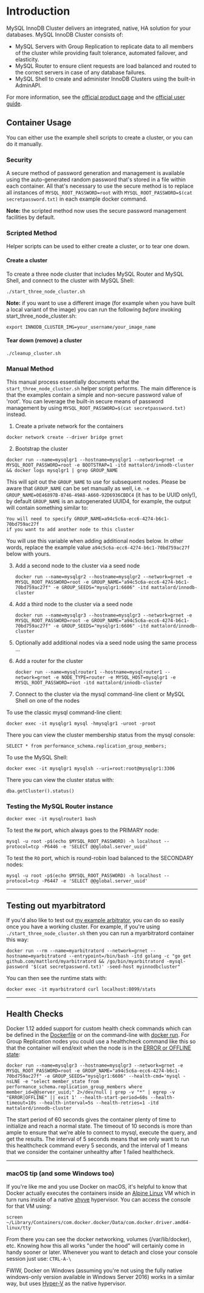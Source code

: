 # Introduction

MySQL InnoDB Cluster delivers an integrated, native, HA solution for your databases. MySQL InnoDB Cluster consists of:
 * MySQL Servers with Group Replication to replicate data to all members of the cluster while providing fault tolerance, automated failover, and elasticity.
 * MySQL Router to ensure client requests are load balanced and routed to the correct servers in case of any database failures.
 * MySQL Shell to create and administer InnoDB Clusters using the built-in AdminAPI.

For more information, see the [official product page](https://www.mysql.com/products/enterprise/high_availability.html) and the [official user guide](https://dev.mysql.com/doc/refman/5.7/en/mysql-innodb-cluster-userguide.html). 

## Container Usage

You can either use the example shell scripts to create a cluster, or you can do it manually.

### Security

A secure method of password generation and management is available using the auto-generated random password that's stored in a file within each container.
All that's necessary to use the secure method is to replace all instances of ```MYSQL_ROOT_PASSWORD=root``` with ```MYSQL_ROOT_PASSWORD=$(cat secretpassword.txt)``` in each example docker command.

**Note:** the scripted method now uses the secure password management facilities by default.

### Scripted Method

Helper scripts can be used to either create a cluster, or to tear one down.

#### Create a cluster

To create a three node cluster that includes MySQL Router and MySQL Shell, and connect to the cluster with MySQL Shell:

  ```./start_three_node_cluster.sh```

**Note:** if you want to use a different image (for example when you have built a local variant of the image) you can run the following *before* invoking start_three_node_cluster.sh:

  ```export INNODB_CLUSTER_IMG=your_username/your_image_name```

#### Tear down (remove) a cluster

  ```./cleanup_cluster.sh```

### Manual Method
This manual process essentially documents what the `start_three_node_cluster.sh` helper script performs. The main difference is that the examples contain a simple and non-secure password value of 'root'. You can leverage the built-in secure means of password management by using ```MYSQL_ROOT_PASSWORD=$(cat secretpassword.txt)``` instead.

1. Create a private network for the containers

  ```
  docker network create --driver bridge grnet
  ```

2. Bootstrap the cluster

  ```
  docker run --name=mysqlgr1 --hostname=mysqlgr1 --network=grnet -e MYSQL_ROOT_PASSWORD=root -e BOOTSTRAP=1 -itd mattalord/innodb-cluster && docker logs mysqlgr1 | grep GROUP_NAME
  ```

  This will spit out the `GROUP_NAME` to use for subsequent nodes. Please be aware that `GROUP_NAME` can be set manually as well, i.e. `-e GROUP_NAME=0E46897B-8746-49A8-A660-92D6936CBDC4` (it has to be UUID only!), by default `GROUP_NAME` is an autogenerated UUID4, for example,
  the output will contain something similar to:

  ```
  You will need to specify GROUP_NAME=a94c5c6a-ecc6-4274-b6c1-70bd759ac27f 
  if you want to add another node to this cluster
  ```

  You will use this variable when adding additional nodes below. In other words, replace the example value `a94c5c6a-ecc6-4274-b6c1-70bd759ac27f` below with yours.

3. Add a second node to the cluster via a seed node

   ```
   docker run --name=mysqlgr2 --hostname=mysqlgr2 --network=grnet -e MYSQL_ROOT_PASSWORD=root -e GROUP_NAME="a94c5c6a-ecc6-4274-b6c1-70bd759ac27f" -e GROUP_SEEDS="mysqlgr1:6606" -itd mattalord/innodb-cluster
   ```

4. Add a third node to the cluster via a seed node

   ```
   docker run --name=mysqlgr3 --hostname=mysqlgr3 --network=grnet -e MYSQL_ROOT_PASSWORD=root -e GROUP_NAME="a94c5c6a-ecc6-4274-b6c1-70bd759ac27f" -e GROUP_SEEDS="mysqlgr1:6606" -itd mattalord/innodb-cluster
   ```

5. Optionally add additional nodes via a seed node using the same process ...

6. Add a router for the cluster 

   ```
   docker run --name=mysqlrouter1 --hostname=mysqlrouter1 --network=grnet -e NODE_TYPE=router -e MYSQL_HOST=mysqlgr1 -e MYSQL_ROOT_PASSWORD=root -itd mattalord/innodb-cluster
   ```

7. Connect to the cluster via the mysql command-line client or MySQL Shell on one of the nodes

  To use the classic mysql command-line client:

  ```docker exec -it mysqlgr1 mysql -hmysqlgr1 -uroot -proot```

  There you can view the cluster membership status from the mysql console:

  ```SELECT * from performance_schema.replication_group_members;```

  To use the MySQL Shell:

  ```docker exec -it mysqlgr1 mysqlsh --uri=root:root@mysqlgr1:3306```

  There you can view the cluster status with:

  ```dba.getCluster().status()```

### Testing the MySQL Router instance

  ```docker exec -it mysqlrouter1 bash```

To test the `RW` port, which always goes to the PRIMARY node:

  ```mysql -u root -p$(echo $MYSQL_ROOT_PASSWORD) -h localhost --protocol=tcp -P6446 -e 'SELECT @@global.server_uuid'```

To test the `RO` port, which is round-robin load balanced to the SECONDARY nodes:

  ```mysql -u root -p$(echo $MYSQL_ROOT_PASSWORD) -h localhost --protocol=tcp -P6447 -e 'SELECT @@global.server_uuid'```

---

## Testing out myarbitratord 
  If you'd also like to test out [my example arbitrator](https://github.com/mattlord/myarbitratord), you can do so easily once you have a working cluster. For example, if you're using ```./start_three_node_cluster.sh``` then you can run a myarbitratord container this way:

  ```
  docker run --rm --name=myarbitratord --network=grnet --hostname=myarbitratord --entrypoint=/bin/bash -itd golang -c "go get github.com/mattlord/myarbitratord && /go/bin/myarbitratord -mysql-password '$(cat secretpassword.txt)' -seed-host myinnodbcluster"
  ```   

  You can then see the runtime stats with:
  ```
  docker exec -it myarbitratord curl localhost:8099/stats
  ```

---

## Health Checks
  Docker 1.12 added support for custom health check commands which can be defined in the [Dockerfile](https://docs.docker.com/engine/reference/builder/#healthcheck) or on the command-line with [docker run](https://docs.docker.com/engine/reference/run/#healthcheck). For Group Replication nodes you could use a healthcheck command like this so that the container will end/exit when the node is in the [ERROR or OFFLINE state](https://dev.mysql.com/doc/refman/5.7/en/group-replication-server-states.html):

  ```
  docker run --name=mysqlgr3 --hostname=mysqlgr3 --network=grnet -e MYSQL_ROOT_PASSWORD=root -e GROUP_NAME="a94c5c6a-ecc6-4274-b6c1-70bd759ac27f" -e GROUP_SEEDS="mysqlgr1:6606" --health-cmd='mysql -nsLNE -e "select member_state from performance_schema.replication_group_members where member_id=@@server_uuid;" 2>/dev/null | grep -v "*" | egrep -v "ERROR|OFFLINE" || exit 1' --health-start-period=60s --health-timeout=10s --health-interval=5s --health-retries=1 -itd mattalord/innodb-cluster
  ```

  The start period of 60 seconds gives the container plenty of time to initialize and reach a normal state. The timeout of 10 seconds is more than ample to ensure that we're able to connect to mysql, execute the query, and get the results. The interval of 5 seconds means that we only want to run this healthcheck command every 5 seconds, and the interval of 1 means that we consider the container unhealthy after 1 failed healthcheck. 

---

### macOS tip (and some Windows too)
  If you're like me and you use Docker on macOS, it's helpful to know that Docker actually executes the containers inside an [Alpine Linux](https://alpinelinux.org) VM which in turn runs inside of a native [xhyve](http://www.pagetable.com/?p=831) hypervisor. You can access the console for that VM using:
  ```
  screen ~/Library/Containers/com.docker.docker/Data/com.docker.driver.amd64-linux/tty
  ```

From there you can see the docker networking, volumes (/var/lib/docker), etc. Knowing how this all works "under the hood" will certainly come in handy sooner or later. Whenever you want to detach and close your console session just use:
```CTRL-A-\```

FWIW, Docker on Windows (assuming you're not using the fully native windows-only version available in Windows Server 2016) works in a similar way, but uses [Hyper-V](https://en.wikipedia.org/wiki/Hyper-V) as the native hypervisor.
